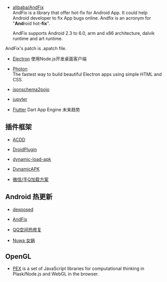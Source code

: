 * [alibaba/AndFix](https://github.com/alibaba/AndFix)    
AndFix is a library that offer hot-fix for Android App. It could help Android developer to fix App bugs online. Andfix is an acronym for "**And**roid hot-**fix**".

  AndFix supports Android 2.3 to 6.0, arm and x86 architecture, dalvik runtime and art runtime.

 AndFix's patch is .apatch file.


* [Electron](http://electron.atom.io/) 使用Node.js开发桌面客户端


* [Photon](http://photonkit.com/)   
 The fastest way to build beautiful Electron apps using simple HTML and CSS

* [jsonschema2pojo](http://www.jsonschema2pojo.org/)
* [jupyter](https://jupyter.org/)

* [Flutter](https://flutter.io/) Dart App Engine 未来趋势

## 插件框架
* [ACDD](https://github.com/bunnyblue/ACDD)

* [DroidPlugin](https://github.com/Qihoo360/DroidPlugin)

* [dynamic-load-apk](https://github.com/singwhatiwanna/dynamic-load-apk)

* [DynamicAPK](https://github.com/CtripMobile/DynamicAPK)

* [微信/手Q加载方案](http://mp.weixin.qq.com/s?__biz=MzAwNDY1ODY2OQ==&mid=207151651&idx=1&sn=9eab282711f4eb2b4daf2fbae5a5ca9a&3rd=MzA3MDU4NTYzMw==&scene=6#rd)


## Android 热更新
 - [dexposed](https://github.com/alibaba/dexposed)
 
- [AndFix](https://github.com/alibaba/AndFix)
 
- [QQ空间热修复](http://mp.weixin.qq.com/s?__biz=MzI1MTA1MzM2Nw==&mid=400118620&idx=1&sn=b4fdd5055731290eef12ad0d17f39d4a&scene=0#wechat_redirect)

 - [Nuwa 女娲](https://github.com/jasonross/Nuwa) 


## OpenGL
- [PEX](http://vorg.github.io/pex/)
is a set of JavaScript libraries for computational thinking in Plask/Node.js and WebGL in the browser.


